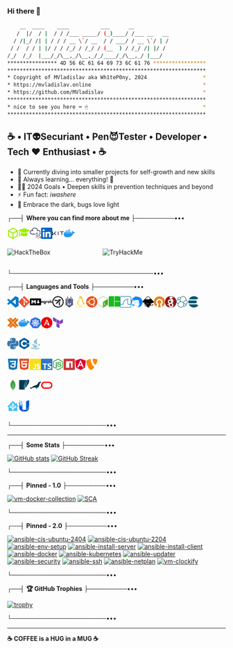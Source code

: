 ### **Hi there 👋**

```sh
    __  ____    ____          ___      __
   /  |/  / |  / / /___ _____/ (_)____/ /___ __   __
  / /|_/ /| | / / / __ \`/ __  / / ___/ / __ \`/ | /
 / /  / / | |/ / / /_/ / /_/ / (__  ) / /_/ /| |/ /
/_/  /_/  |___/_/\__,_/\__,_/_/____/_/\__,_/ |___/
**************** 4D 56 6C 61 64 69 73 6C 61 76 *****************
****************************************************************
* Copyright of MVladislav aka Wh1teP0ny, 2024                  *
* https://mvladislav.online                                    *
* https://github.com/MVladislav                                *
****************************************************************
* nice to see you here ⌨ 🖱                                     *
****************************************************************
```

## **☕** • IT👽Securiant • Pen😈Tester • Developer • Tech **❤️** Enthusiast • **☕**

- 🔭 Currently diving into smaller projects for self-growth and new skills
- 🌱 Always learning… everything! 🤪
- 🧑‍🎓 2024 Goals • Deepen skills in prevention techniques and beyond
- ⚡ Fun fact: *iwashere*
- 🐞 Embrace the dark, bugs love light


┌──┤ **Where you can find more about me** ├─────────•••

[<img align="left" alt="Wh1teP0ny | HackTheBox" title="Wh1teP0ny | HackTheBox" width="26px" src="./__docs/icons/HackTheBox.svg"/>][hackthebox • profile]
[<img align="left" alt="Wh1teP0ny | HackTheBox Academy" title="Wh1teP0ny | HackTheBox Academy" width="26px" src="./__docs/icons/graduation-cap.svg"/>][hackthebox • academy • profile]
[<img align="left" alt="Wh1teP0ny | TryHackMe" title="Wh1teP0ny | TryHackMe" width="26px" src="./__docs/icons/TryHackMe.svg"/>][tryhackme • profile]
[<img align="left" alt="Vladislav M. | LinkedIn" title="Vladislav M. | LinkedIn" width="26px" src="./__docs/icons/LinkedIn.svg"/>][linkedin]
[<img align="left" alt="Vladislav M. | Kit" title="Vladislav M. | Kit" width="26px" src="./__docs/icons/kit.svg"/>][kit]
[<img align="left" alt="Vladislav M. | DockerHub" title="Vladislav M. | Kit" width="26px" src="./__docs/icons/docker.svg"/>][dockerhub]

</br>
</br>

[<img align="left" alt="HackTheBox" title="Wh1teP0ny | HackTheBox" width="220px" src="https://www.hackthebox.eu/badge/image/381560">][hackthebox • profile]
[<img align="left" alt="TryHackMe" title="Wh1teP0ny | TryHackMe" width="220px" src="https://tryhackme-badges.s3.amazonaws.com/Wh1teP0ny.png">][tryhackme • profile]

</br>
</br>

└─────────────────────────────────•••

┌──┤ **Languages and Tools** ├─────────•••

<!-- [<img align="left" alt="HackTheBox" title="HackTheBox"  width="26px" src="./__docs/icons/HackTheBox.svg"/>][mvladislav]
[<img align="left" alt="TryHackMe" title="TryHackMe"  width="26px" src="./__docs/icons/TryHackMe.svg"/>][mvladislav]
[<img align="left" alt="haveibeenpwned" title="haveibeenpwned"  width="26px" src="./__docs/icons/haveibeenpwned.svg"/>][mvladislav] -->

[<img align="left" alt="VisualStudioCode" title="VisualStudioCode" width="26px" src="./__docs/icons/VisualStudioCode.svg"/>][mvladislav]
[<img align="left" alt="Git" title="Git"  width="26px" src="./__docs/icons/Git.svg"/>][mvladislav]
[<img align="left" alt="Markdown" title="Markdown" width="26px" src="./__docs/languages/Markdown.svg"/>][mvladislav]
[<img align="left" alt="ngrok" title="ngrok" width="26px" src="./__docs/icons/ngrok.svg"/>][mvladislav]
[<img align="left" alt="OWASP" title="OWASP" width="26px" src="./__docs/icons/OWASP.svg"/>][mvladislav]
[<img align="left" alt="Snyk" title="Snyk" width="26px" src="./__docs/icons/Snyk.svg"/>][mvladislav]

[<img align="left" alt="Linux" title="Linux" width="26px" src="./__docs/icons/Linux.svg"/>][mvladislav]
[<img align="left" alt="Ubuntu" title="Ubuntu" width="26px" src="./__docs/icons/Ubuntu.svg"/>][mvladislav]
[<img align="left" alt="GnuBash" title="GnuBash" width="26px" src="./__docs/icons/gnubash.svg"/>][mvladislav]
[<img align="left" alt="tmux" title="tmux" width="26px" src="./__docs/icons/tmux.svg"/>][mvladislav]
[<img align="left" alt="WireShark" title="WireShark" width="26px" src="./__docs/icons/wireshark.svg"/>][mvladislav]

[<img align="left" alt="Thunderbird" title="Thunderbird" width="26px" src="./__docs/icons/thunderbird.svg"/>][mvladislav]

<!-- [<img align="left" alt="Logseq" title="Logseq" width="26px" src="./__docs/icons/logseq.svg"/>][mvladislav] -->

[<img align="left" alt="Inkscape" title="Inkscape" width="26px" src="./__docs/icons/Inkscape.svg"/>][mvladislav]

<!-- [<img align="left" alt="DrawIO" title="DrawIO" width="26px" src="./__docs/icons/drawio.svg"/>][mvladislav] -->

[<img align="left" alt="OpenVPN" title="OpenVPN" width="26px" src="./__docs/icons/OpenVPN.svg"/>][mvladislav]
[<img align="left" alt="Wireguard" title="Wireguard" width="26px" src="./__docs/icons/wireguard.svg"/>][mvladislav]

[<img align="left" alt="elastic" title="elastic" width="26px" src="./__docs/icons/elastic.svg"/>][mvladislav]
[<img align="left" alt="elasticsearch" title="elasticsearch" width="26px" src="./__docs/icons/elasticsearch.svg"/>][mvladislav]

</br>
</br>

[<img align="left" alt="Proxmox" title="Proxmox" width="26px" src="./__docs/icons/Proxmox.svg"/>][mvladislav]
[<img align="left" alt="docker" title="docker" width="26px" src="./__docs/icons/docker.svg"/>][mvladislav]
[<img align="left" alt="kubernetes" title="kubernetes" width="26px" src="./__docs/icons/kubernetes.svg"/>][mvladislav]
[<img align="left" alt="Ansible" title="Ansible" width="26px" src="./__docs/icons/Ansible.svg"/>][mvladislav]
[<img align="left" alt="terraform" title="terraform" width="26px" src="./__docs/icons/terraform.svg"/>][mvladislav]

</br>
</br>

[<img align="left" alt="python" title="python" width="26px" src="./__docs/languages/python.svg"/>][mvladislav]
[<img align="left" alt="C++" title="C++" width="26px" src="./__docs/languages/C++.svg"/>][mvladislav]
[<img align="left" alt="Java" title="Java" width="26px" src="./__docs/languages/Java.svg"/>][mvladislav]

</br>
</br>

[<img align="left" alt="CSS3" title="CSS3" width="26px" src="./__docs/languages/CSS3.svg"/>][mvladislav]
[<img align="left" alt="HTML5" title="HTML5" width="26px" src="./__docs/languages/HTML5.svg"/>][mvladislav]
[<img align="left" alt="JavaScript" title="JavaScript" width="26px" src="./__docs/languages/JavaScript.svg"/>][mvladislav]
[<img align="left" alt="TypeScript" title="TypeScript" width="26px" src="./__docs/languages/TypeScript.svg"/>][mvladislav]
[<img align="left" alt="Node.js" title="Node.js" width="26px" src="./__docs/languages/Node.js.svg"/>][mvladislav]
[<img align="left" alt="npm" title="npm" width="26px" src="./__docs/languages/npm.svg"/>][mvladislav]
[<img align="left" alt="Angular" title="Angular" width="26px" src="./__docs/languages/Angular.svg"/>][mvladislav]
[<img align="left" alt="TYPO3" title="TYPO3" width="26px" src="./__docs/languages/TYPO3.svg"/>][mvladislav]

</br>
</br>

[<img align="left" alt="MongoDB" title="MongoDB" width="26px" src="./__docs/languages/MongoDB.svg"/>][mvladislav]
[<img align="left" alt="SQLite" title="SQLite" width="26px" src="./__docs/languages/SQLite.svg"/>][mvladislav]
[<img align="left" alt="MariaDB" title="MariaDB" width="26px" src="./__docs/languages/mariadb.svg"/>][mvladislav]
[<img align="left" alt="Oracle" title="Oracle" width="26px" src="./__docs/languages/Oracle.svg"/>][mvladislav]

</br>
</br>

[<img align="left" alt="homeassistant" title="homeassistant" width="26px" src="./__docs/icons/homeassistant.svg"/>][mvladislav]
[<img align="left" alt="ubiquiti" title="ubiquiti" width="26px" src="./__docs/icons/ubiquiti.svg"/>][mvladislav]

</br>
</br>

└──────────────────────•••

---

┌──┤ **Some Stats** ├─────────•••

[![GitHub stats](https://github-readme-stats.vercel.app/api?username=mvladislav&count_private=true&show_icons=true&theme=tokyonight)][mvladislav]
[![GitHub Streak](https://github-readme-streak-stats.herokuapp.com/?user=mvladislav&theme=dark&count_private=true&theme=tokyonight)][mvladislav]

<!-- [![Top Langs](https://github-readme-stats.vercel.app/api/top-langs/?username=mvladislav&count_private=true&theme=tokyonight&layout=compact)][mvladislav] -->

└──────────────────────•••

┌──┤ **Pinned - 1.0** ├─────────•••

[![vm-docker-collection](https://github-readme-stats.vercel.app/api/pin/?username=mvladislav&repo=vm-docker-collection&theme=tokyonight)](https://github.com/MVladislav/vm-docker-collection)
[![SCA](https://github-readme-stats.vercel.app/api/pin/?username=mvladislav&repo=sca&theme=tokyonight)](https://github.com/MVladislav/sca)
<!--[![docker-elastic](https://github-readme-stats.vercel.app/api/pin/?username=mvladislav&repo=docker-elastic&theme=tokyonight)](https://github.com/MVladislav/docker-elastic) -->
<!--[![vm-terraform-collection](https://github-readme-stats.vercel.app/api/pin/?username=mvladislav&repo=vm-terraform-collection&theme=tokyonight)](https://github.com/MVladislav/vm-terraform-collection) -->

└──────────────────────•••

┌──┤ **Pinned - 2.0** ├─────────•••

[![ansible-cis-ubuntu-2404](https://github-readme-stats.vercel.app/api/pin/?username=mvladislav&repo=ansible-cis-ubuntu-2404&theme=tokyonight)](https://github.com/MVladislav/ansible-cis-ubuntu-2404)
[![ansible-cis-ubuntu-2204](https://github-readme-stats.vercel.app/api/pin/?username=mvladislav&repo=ansible-cis-ubuntu-2204&theme=tokyonight)](https://github.com/MVladislav/ansible-cis-ubuntu-2204)
[![ansible-env-setup](https://github-readme-stats.vercel.app/api/pin/?username=mvladislav&repo=ansible-env-setup&theme=tokyonight)](https://github.com/MVladislav/ansible-env-setup)
[![ansible-install-server](https://github-readme-stats.vercel.app/api/pin/?username=mvladislav&repo=ansible-install-server&theme=tokyonight)](https://github.com/MVladislav/ansible-install-server)
[![ansible-install-client](https://github-readme-stats.vercel.app/api/pin/?username=mvladislav&repo=ansible-install-client&theme=tokyonight)](https://github.com/MVladislav/ansible-install-client)
[![ansible-docker](https://github-readme-stats.vercel.app/api/pin/?username=mvladislav&repo=ansible-docker&theme=tokyonight)](https://github.com/MVladislav/ansible-docker)
[![ansible-kubernetes](https://github-readme-stats.vercel.app/api/pin/?username=mvladislav&repo=ansible-kubernetes&theme=tokyonight)](https://github.com/MVladislav/ansible-kubernetes)
[![ansible-updater](https://github-readme-stats.vercel.app/api/pin/?username=mvladislav&repo=ansible-updater&theme=tokyonight)](https://github.com/MVladislav/ansible-updater)
[![ansible-security](https://github-readme-stats.vercel.app/api/pin/?username=mvladislav&repo=ansible-security&theme=tokyonight)](https://github.com/MVladislav/ansible-security)
[![ansible-ssh](https://github-readme-stats.vercel.app/api/pin/?username=mvladislav&repo=ansible-ssh&theme=tokyonight)](https://github.com/MVladislav/ansible-ssh)
[![ansible-netplan](https://github-readme-stats.vercel.app/api/pin/?username=mvladislav&repo=ansible-netplan&theme=tokyonight)](https://github.com/MVladislav/ansible-netplan)
[![vm-clockify](https://github-readme-stats.vercel.app/api/pin/?username=mvladislav&repo=vm-clockify&theme=tokyonight)](https://github.com/MVladislav/vm-clockify)

└──────────────────────•••

┌──┤ **🏆 GitHub Trophies** ├─────────•••

[![trophy](https://github-profile-trophy.vercel.app/?username=mvladislav&no-frame=true&no-bg=true&theme=tokyonight&column=9)](https://github.com/mvladislav/github-profile-trophy)

└──────────────────────•••

---

**☕ COFFEE is a HUG in a MUG ☕**

[mvladislav]: https://mvladislav.online
[hackthebox • profile]: https://app.hackthebox.com/profile/381560
[hackthebox • academy • profile]: https://academy.hackthebox.com/dashboard
[tryhackme • profile]: https://tryhackme.com/p/Wh1teP0ny
[linkedin]: https://www.linkedin.com/in/vladislav-masepohl
[kit]: https://kit.co/MVladislav
[dockerhub]: https://hub.docker.com/u/mvladislav

<!--
**MVladislav/MVladislav** is a ✨ _special_ ✨ repository because its `README.md` (this file) appears on your GitHub profile.

Here are some ideas to get you started:

- 🔭 I’m currently working on ...
- 🌱 I’m currently learning ...
- 👯 I’m looking to collaborate on ...
- 🤔 I’m looking for help with ...
- 💬 Ask me about ...
- 📫 How to reach me: ...
- 😄 Pronouns: ...
- ⚡ Fun fact: ...

<details>
<summary>Click for GitHub Stats</summary>
<p align="center">

</p>
</details>

https://github.com/anuraghazra/github-readme-stats
-->
